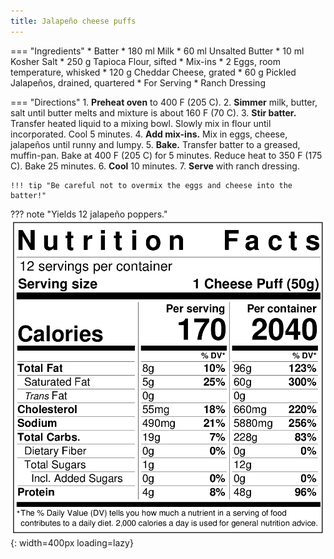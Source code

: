 ```yaml
---
title: Jalapeño cheese puffs
---
```

=== "Ingredients"
    * Batter
        * 180 ml Milk
        * 60 ml Unsalted Butter
        * 10 ml Kosher Salt
        * 250 g Tapioca Flour, sifted
    * Mix-ins
        * 2 Eggs, room temperature, whisked
        * 120 g Cheddar Cheese, grated
        * 60 g Pickled Jalapeños, drained, quartered
    * For Serving
        * Ranch Dressing

=== "Directions"
    1. **Preheat oven** to 400 F (205 C).
    2. **Simmer** milk, butter, salt until butter melts and mixture is about 160 F (70 C).
    3. **Stir batter.** Transfer heated liquid to a mixing bowl. Slowly mix in flour until incorporated. Cool 5 minutes.
    4. **Add mix-ins.** Mix in eggs, cheese, jalapeños until runny and lumpy.
    5. **Bake.** Transfer batter to a greased, muffin-pan. Bake at 400 F (205 C) for 5 minutes. Reduce heat to 350 F (175 C). Bake 25 minutes.
    6. **Cool** 10 minutes.
    7. **Serve** with ranch dressing.

    !!! tip "Be careful not to overmix the eggs and cheese into the batter!"

??? note "Yields 12 jalapeño poppers."
    ![Nutrition Label](../../assets/nutrition-labels/jalapeno-cheese-puffs.png){: width=400px loading=lazy}

[^1]:
    Lupescu, Valya Dudycz, Stephen H. Segal, and Dingding Hu. [*Forking Good: An Unofficial Cookbook for Fans of The Good Place.*](https://www.amazon.com/dp/1683691555) Philadelphia, PA: Quirk Books, 2019.
